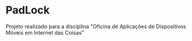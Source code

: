 # PadLock
Projeto realizado para a disciplina "Oficina de Aplicações de Dispositivos Móveis em Internet das Coisas"
